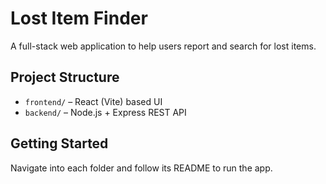 # Lost Item Finder

A full-stack web application to help users report and search for lost items.

## Project Structure

- `frontend/` – React (Vite) based UI
- `backend/` – Node.js + Express REST API

## Getting Started

Navigate into each folder and follow its README to run the app.
